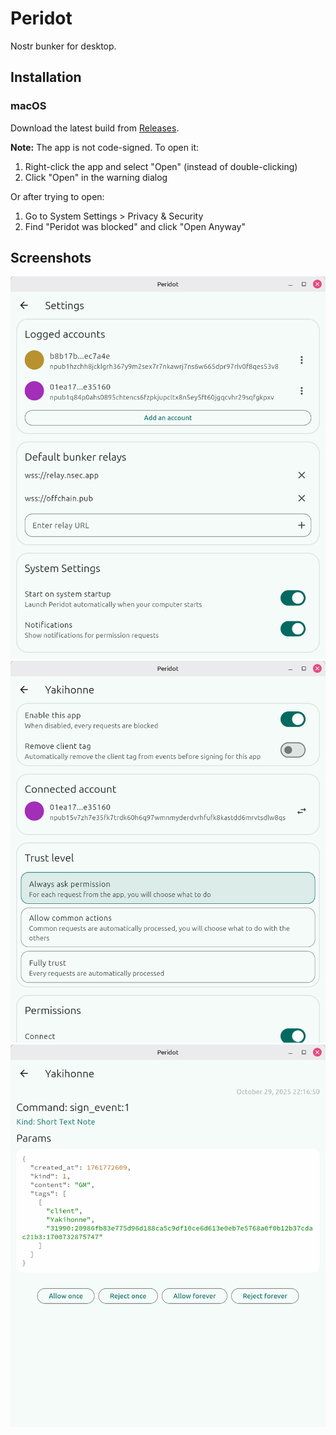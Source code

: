 # Peridot

Nostr bunker for desktop.

## Installation

### macOS
Download the latest build from [Releases](https://github.com/nogringo/peridot/releases).

**Note:** The app is not code-signed. To open it:
1. Right-click the app and select "Open" (instead of double-clicking)
2. Click "Open" in the warning dialog

Or after trying to open:
1. Go to System Settings > Privacy & Security
2. Find "Peridot was blocked" and click "Open Anyway"

## Screenshots

![Settings](assets/images/settings.png)
![Application](assets/images/application.png)
![Request](assets/images/request.png)

